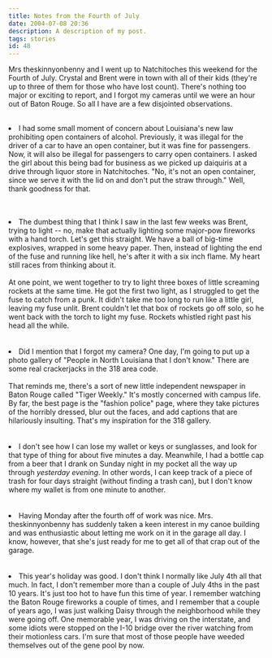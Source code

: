 ```yaml
---
title: Notes from the Fourth of July
date: 2004-07-08 20:36
description: A description of my post.
tags: stories
id: 48
---
```

Mrs theskinnyonbenny and I went up to Natchitoches this weekend for the Fourth of July.  Crystal and Brent were in town with all of their kids (they're up to three of them for those who have lost count).  There's nothing too major or exciting to report, and I forgot my cameras until we were an hour out of Baton Rouge.  So all I have are a few disjointed observations.<br />
<br />
<li>I had some small moment of concern about Louisiana's new law prohibiting open containers of alcohol.  Previously, it was illegal for the driver of a car to have an open container, but it was fine for passengers.  Now, it will also be illegal for passengers to carry open containers.  I asked the girl about this being bad for business as we picked up daiquiris at a drive through liquor store in Natchitoches.  "No, it's not an open container, since we serve it with the lid on and don't put the straw through."  Well, thank goodness for that.</li>
<span class="spanEndPreview">&nbsp;</span><br /><br /><p><li>The dumbest thing that I think I saw in the last few weeks was Brent, trying to light -- no, make that actually lighting some major-pow fireworks with a hand torch.  Let's get this straight.  We have a ball of big-time explosives, wrapped in some heavy paper.  Then, instead of lighting the end of the fuse and running like hell, he's after it with a six inch flame.  My heart still races from thinking about it.<br />
<br />
At one point, we went together to try to light three boxes of little screaming rockets at the same time.  He got the first two light, as I struggled to get the fuse to catch from a punk.  It didn't take me too long to run like a little girl, leaving my fuse unlit.  Brent couldn't let that box of rockets go off solo, so he went back with the torch to light my fuse.  Rockets whistled right past his head all the while.  </li><br />
<br />
<li>Did I mention that I forgot my camera?  One day, I'm going to put up a photo gallery of "People in North Louisiana that I don't know."  There are some real crackerjacks in the 318 area code.  <br />
<br />
That reminds me, there's a sort of new little independent newspaper in Baton Rouge called "Tiger Weekly."  It's mostly concerned with campus life.  By far, the best page is the "fashion police" page, where they take pictures of the horribly dressed, blur out the faces, and add captions that are hilariously insulting.  That's my inspiration for the 318 gallery.</li><br />
<br />
<li>I don't see how I can lose my wallet or keys or sunglasses, and look for that type of thing for about five minutes a day.  Meanwhile, I had a bottle cap from a beer that I drank on Sunday night in my pocket all the way up through <i>yesterday evening</i>.  In other words, I can keep track of a piece of trash for four days straight (without finding a trash can), but I don't know where my wallet is from one minute to another.</li><br />
<br />
<li>Having Monday after the fourth off of work was nice.  Mrs. theskinnyonbenny has suddenly taken a keen interest in my canoe building and was enthusiastic about letting me work on it in the garage all day.  I know, however, that she's just ready for me to get all of that crap out of the garage.</li><br />
<br />
<li>This year's holiday was good.  I don't think I normally like July 4th all that much.  In fact, I don't remember more than a couple of July 4ths in the past 10 years.  It's just too hot to have fun this time of year.  I remember watching the Baton Rouge fireworks a couple of times, and I remember that a couple of years ago, I was just walking Daisy through the neighborhood while they were going off.  One memorable year, I was driving on the interstate, and some idiots were stopped on the I-10 bridge over the river watching from their motionless cars.  I'm sure that most of those people have weeded themselves out of the gene pool by now.</li>
</p>